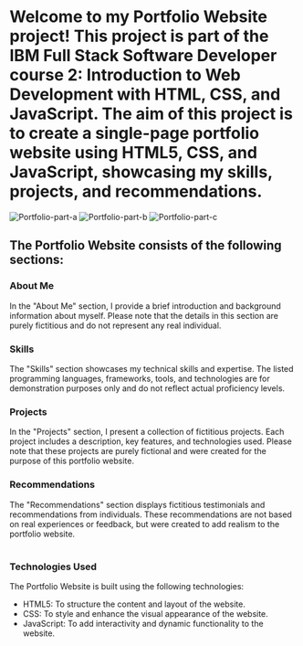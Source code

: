 # Welcome to my Portfolio Website project! This project is part of the IBM Full Stack Software Developer course 2: Introduction to Web Development with HTML, CSS, and JavaScript. The aim of this project is to create a single-page portfolio website using HTML5, CSS, and JavaScript, showcasing my skills, projects, and recommendations.

![Portfolio-part-a](https://github.com/hellojeremyonly/my-portfolio/assets/128933625/c24d4906-9053-4fa3-887c-8ad2cf82fe3f)
![Portfolio-part-b](https://github.com/hellojeremyonly/my-portfolio/assets/128933625/801535ca-a71b-4205-bfdc-5b25ee00bf23)
![Portfolio-part-c](https://github.com/hellojeremyonly/my-portfolio/assets/128933625/b09c682e-c5eb-47da-9349-c8a070b64184)

## The Portfolio Website consists of the following sections:

### About Me
In the "About Me" section, I provide a brief introduction and background information about myself. Please note that the details in this section are purely fictitious and do not represent any real individual.

### Skills
The "Skills" section showcases my technical skills and expertise. The listed programming languages, frameworks, tools, and technologies are for demonstration purposes only and do not reflect actual proficiency levels.

### Projects
In the "Projects" section, I present a collection of fictitious projects. Each project includes a description, key features, and technologies used. Please note that these projects are purely fictional and were created for the purpose of this portfolio website.

### Recommendations
The "Recommendations" section displays fictitious testimonials and recommendations from individuals. These recommendations are not based on real experiences or feedback, but were created to add realism to the portfolio website.

#

### Technologies Used

The Portfolio Website is built using the following technologies:

<ul>
<li>HTML5: To structure the content and layout of the website.</li>
<li>CSS: To style and enhance the visual appearance of the website.</li>
<li>JavaScript: To add interactivity and dynamic functionality to the website.</li>
</ul>
